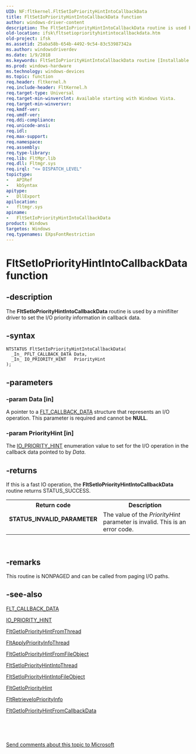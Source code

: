 ```yaml
---
UID: NF:fltkernel.FltSetIoPriorityHintIntoCallbackData
title: FltSetIoPriorityHintIntoCallbackData function
author: windows-driver-content
description: The FltSetIoPriorityHintIntoCallbackData routine is used by a minifilter driver to set the I/O priority information in callback data.
old-location: ifsk\fltsetiopriorityhintintocallbackdata.htm
old-project: ifsk
ms.assetid: 25aba58b-654b-4492-9c54-83c53987342a
ms.author: windowsdriverdev
ms.date: 1/9/2018
ms.keywords: FltSetIoPriorityHintIntoCallbackData routine [Installable File System Drivers], fltkernel/FltSetIoPriorityHintIntoCallbackData, FltSetIoPriorityHintIntoCallbackData, ifsk.fltsetiopriorityhintintocallbackdata, FltApiRef_p_to_z_2d697ab8-c8ef-47f5-bfed-d0a82a61a1ef.xml
ms.prod: windows-hardware
ms.technology: windows-devices
ms.topic: function
req.header: fltkernel.h
req.include-header: FltKernel.h
req.target-type: Universal
req.target-min-winverclnt: Available starting with Windows Vista.
req.target-min-winversvr: 
req.kmdf-ver: 
req.umdf-ver: 
req.ddi-compliance: 
req.unicode-ansi: 
req.idl: 
req.max-support: 
req.namespace: 
req.assembly: 
req.type-library: 
req.lib: FltMgr.lib
req.dll: Fltmgr.sys
req.irql: "<= DISPATCH_LEVEL"
topictype:
-	APIRef
-	kbSyntax
apitype:
-	DllExport
apilocation:
-	fltmgr.sys
apiname:
-	FltSetIoPriorityHintIntoCallbackData
product: Windows
targetos: Windows
req.typenames: EXpsFontRestriction
---
```


# FltSetIoPriorityHintIntoCallbackData function


## -description


The <b>FltSetIoPriorityHintIntoCallbackData</b> routine is used by a minifilter driver to set the I/O priority information in callback data.


## -syntax


````
NTSTATUS FltSetIoPriorityHintIntoCallbackData(
  _In_ PFLT_CALLBACK_DATA Data,
  _In_ IO_PRIORITY_HINT   PriorityHint
);
````


## -parameters




### -param Data [in]

A pointer to a <a href="..\fltkernel\ns-fltkernel-_flt_callback_data.md">FLT_CALLBACK_DATA</a> structure that represents an I/O operation. This parameter is required and cannot be <b>NULL</b>. 


### -param PriorityHint [in]

The <a href="..\wdm\ne-wdm-_io_priority_hint.md">IO_PRIORITY_HINT</a> enumeration value to set for the I/O operation in the callback data pointed to by <i>Data</i>.


## -returns


If this is a fast IO operation, the <b>FltSetIoPriorityHintIntoCallbackData</b> routine returns STATUS_SUCCESS.  
<table>
<tr>
<th>Return code</th>
<th>Description</th>
</tr>
<tr>
<td width="40%">
<dl>
<dt><b>STATUS_INVALID_PARAMETER</b></dt>
</dl>
</td>
<td width="60%">
The value of the <i>PriorityHint</i> parameter is invalid. This is an error code. 

</td>
</tr>
</table> 



## -remarks


This routine is NONPAGED and can be called from paging I/O paths.



## -see-also

<a href="..\fltkernel\ns-fltkernel-_flt_callback_data.md">FLT_CALLBACK_DATA</a>

<a href="..\wdm\ne-wdm-_io_priority_hint.md">IO_PRIORITY_HINT</a>

<a href="..\fltkernel\nf-fltkernel-fltgetiopriorityhintfromthread.md">FltGetIoPriorityHintFromThread</a>

<a href="..\fltkernel\nf-fltkernel-fltapplypriorityinfothread.md">FltApplyPriorityInfoThread</a>

<a href="..\fltkernel\nf-fltkernel-fltgetiopriorityhintfromfileobject.md">FltGetIoPriorityHintFromFileObject</a>

<a href="..\fltkernel\nf-fltkernel-fltsetiopriorityhintintothread.md">FltSetIoPriorityHintIntoThread</a>

<a href="..\fltkernel\nf-fltkernel-fltsetiopriorityhintintofileobject.md">FltSetIoPriorityHintIntoFileObject</a>

<a href="..\fltkernel\nf-fltkernel-fltgetiopriorityhint.md">FltGetIoPriorityHint</a>

<a href="..\fltkernel\nf-fltkernel-fltretrieveiopriorityinfo.md">FltRetrieveIoPriorityInfo</a>

<a href="..\fltkernel\nf-fltkernel-fltgetiopriorityhintfromcallbackdata.md">FltGetIoPriorityHintFromCallbackData</a>

 

 

<a href="mailto:wsddocfb@microsoft.com?subject=Documentation%20feedback [ifsk\ifsk]:%20FltSetIoPriorityHintIntoCallbackData routine%20 RELEASE:%20(1/9/2018)&amp;body=%0A%0APRIVACY STATEMENT%0A%0AWe use your feedback to improve the documentation. We don't use your email address for any other purpose, and we'll remove your email address from our system after the issue that you're reporting is fixed. While we're working to fix this issue, we might send you an email message to ask for more info. Later, we might also send you an email message to let you know that we've addressed your feedback.%0A%0AFor more info about Microsoft's privacy policy, see http://privacy.microsoft.com/en-us/default.aspx." title="Send comments about this topic to Microsoft">Send comments about this topic to Microsoft</a>

